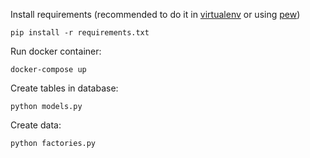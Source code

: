 Install requirements (recommended to do it in [virtualenv](https://virtualenv.pypa.io/en/latest/) or using [pew](https://github.com/berdario/pew))
```
pip install -r requirements.txt
```

Run docker container:
```
docker-compose up
```

Create tables in database:
```
python models.py
```

Create data:
```
python factories.py
```